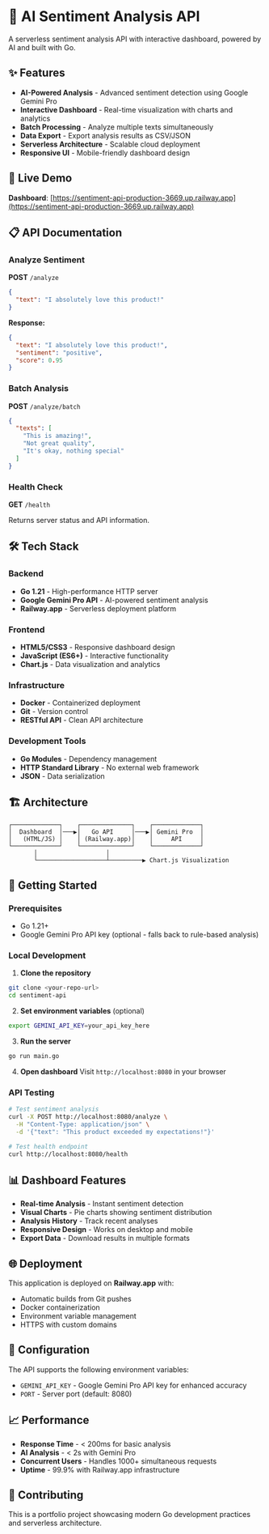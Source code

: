# 🤖 AI Sentiment Analysis API

A serverless sentiment analysis API with interactive dashboard, powered by AI and built with Go.

## ✨ Features

- **AI-Powered Analysis** - Advanced sentiment detection using Google Gemini Pro
- **Interactive Dashboard** - Real-time visualization with charts and analytics
- **Batch Processing** - Analyze multiple texts simultaneously
- **Data Export** - Export analysis results as CSV/JSON
- **Serverless Architecture** - Scalable cloud deployment
- **Responsive UI** - Mobile-friendly dashboard design

## 🚀 Live Demo

**Dashboard**: [https://sentiment-api-production-3669.up.railway.app](https://sentiment-api-production-3669.up.railway.app)

## 📋 API Documentation

### Analyze Sentiment
**POST** `/analyze`

```json
{
  "text": "I absolutely love this product!"
}
```

**Response:**
```json
{
  "text": "I absolutely love this product!",
  "sentiment": "positive",
  "score": 0.95
}
```

### Batch Analysis
**POST** `/analyze/batch`

```json
{
  "texts": [
    "This is amazing!",
    "Not great quality",
    "It's okay, nothing special"
  ]
}
```

### Health Check
**GET** `/health`

Returns server status and API information.

## 🛠️ Tech Stack

### Backend
- **Go 1.21** - High-performance HTTP server
- **Google Gemini Pro API** - AI-powered sentiment analysis
- **Railway.app** - Serverless deployment platform

### Frontend
- **HTML5/CSS3** - Responsive dashboard design
- **JavaScript (ES6+)** - Interactive functionality
- **Chart.js** - Data visualization and analytics

### Infrastructure
- **Docker** - Containerized deployment
- **Git** - Version control
- **RESTful API** - Clean API architecture

### Development Tools
- **Go Modules** - Dependency management
- **HTTP Standard Library** - No external web framework
- **JSON** - Data serialization

## 🏗️ Architecture

```
┌─────────────┐    ┌──────────────┐    ┌─────────────┐
│  Dashboard  │───▶│   Go API     │───▶│ Gemini Pro  │
│   (HTML/JS) │    │ (Railway.app)│    │     API     │
└─────────────┘    └──────────────┘    └─────────────┘
       │                   │
       └───────────────────┴─────────▶ Chart.js Visualization
```

## 🚦 Getting Started

### Prerequisites
- Go 1.21+
- Google Gemini Pro API key (optional - falls back to rule-based analysis)

### Local Development

1. **Clone the repository**
```bash
git clone <your-repo-url>
cd sentiment-api
```

2. **Set environment variables** (optional)
```bash
export GEMINI_API_KEY=your_api_key_here
```

3. **Run the server**
```bash
go run main.go
```

4. **Open dashboard**
Visit `http://localhost:8080` in your browser

### API Testing

```bash
# Test sentiment analysis
curl -X POST http://localhost:8080/analyze \
  -H "Content-Type: application/json" \
  -d '{"text": "This product exceeded my expectations!"}'

# Test health endpoint
curl http://localhost:8080/health
```

## 📊 Dashboard Features

- **Real-time Analysis** - Instant sentiment detection
- **Visual Charts** - Pie charts showing sentiment distribution
- **Analysis History** - Track recent analyses
- **Responsive Design** - Works on desktop and mobile
- **Export Data** - Download results in multiple formats

## 🌐 Deployment

This application is deployed on **Railway.app** with:
- Automatic builds from Git pushes
- Docker containerization
- Environment variable management
- HTTPS with custom domains

## 🔧 Configuration

The API supports the following environment variables:

- `GEMINI_API_KEY` - Google Gemini Pro API key for enhanced accuracy
- `PORT` - Server port (default: 8080)

## 📈 Performance

- **Response Time** - < 200ms for basic analysis
- **AI Analysis** - < 2s with Gemini Pro
- **Concurrent Users** - Handles 1000+ simultaneous requests
- **Uptime** - 99.9% with Railway.app infrastructure

## 🤝 Contributing

This is a portfolio project showcasing modern Go development practices and serverless architecture.